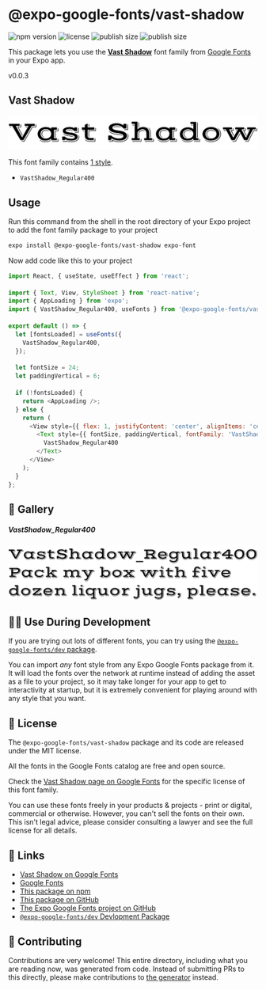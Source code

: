 # @expo-google-fonts/vast-shadow

![npm version](https://flat.badgen.net/npm/v/@expo-google-fonts/vast-shadow)
![license](https://flat.badgen.net/github/license/expo/google-fonts)
![publish size](https://flat.badgen.net/packagephobia/install/@expo-google-fonts/vast-shadow)
![publish size](https://flat.badgen.net/packagephobia/publish/@expo-google-fonts/vast-shadow)

This package lets you use the [**Vast Shadow**](https://fonts.google.com/specimen/Vast+Shadow) font family from [Google Fonts](https://fonts.google.com/) in your Expo app.

v0.0.3

## Vast Shadow

![Vast Shadow](./font-family.png)

This font family contains [1 style](#-gallery).

- `VastShadow_Regular400`

## Usage

Run this command from the shell in the root directory of your Expo project to add the font family package to your project
```sh
expo install @expo-google-fonts/vast-shadow expo-font
```

Now add code like this to your project
```js
import React, { useState, useEffect } from 'react';

import { Text, View, StyleSheet } from 'react-native';
import { AppLoading } from 'expo';
import { VastShadow_Regular400, useFonts } from '@expo-google-fonts/vast-shadow';

export default () => {
  let [fontsLoaded] = useFonts({
    VastShadow_Regular400,
  });

  let fontSize = 24;
  let paddingVertical = 6;

  if (!fontsLoaded) {
    return <AppLoading />;
  } else {
    return (
      <View style={{ flex: 1, justifyContent: 'center', alignItems: 'center' }}>
        <Text style={{ fontSize, paddingVertical, fontFamily: 'VastShadow_Regular400' }}>
          VastShadow_Regular400
        </Text>
      </View>
    );
  }
};

```

## 🔡 Gallery

##### VastShadow_Regular400
![VastShadow_Regular400](./c7455e059437040326c4daa3043261ce959c3f096f26dbe670dec65d1a611705.ttf.png)


## 👩‍💻 Use During Development

If you are trying out lots of different fonts, you can try using the [`@expo-google-fonts/dev` package](https://github.com/expo/google-fonts/tree/master/font-packages/dev#readme).

You can import *any* font style from any Expo Google Fonts package from it. It will load the fonts
over the network at runtime instead of adding the asset as a file to your project, so it may take longer
for your app to get to interactivity at startup, but it is extremely convenient
for playing around with any style that you want.

## 📖 License

The `@expo-google-fonts/vast-shadow` package and its code are released under the MIT license.

All the fonts in the Google Fonts catalog are free and open source.

Check the [Vast Shadow page on Google Fonts](https://fonts.google.com/specimen/Vast+Shadow) for the specific license of this font family.

You can use these fonts freely in your products & projects - print or digital, commercial or otherwise. However, you can't sell the fonts on their own. This isn't legal advice, please consider consulting a lawyer and see the full license for all details.

## 🔗 Links

- [Vast Shadow on Google Fonts](https://fonts.google.com/specimen/Vast+Shadow)
- [Google Fonts](https://fonts.google.com/)
- [This package on npm](https://www.npmjs.com/package/@expo-google-fonts/vast-shadow)
- [This package on GitHub](https://github.com/expo/google-fonts/tree/master/font-packages/vast-shadow)
- [The Expo Google Fonts project on GitHub](https://github.com/expo/google-fonts)
- [`@expo-google-fonts/dev` Devlopment Package](https://github.com/expo/google-fonts/tree/master/font-packages/dev)


## 🤝 Contributing

Contributions are very welcome! This entire directory, including what you are reading now, was generated from code. Instead of submitting PRs to this directly, please make contributions to [the generator](https://github.com/expo/google-fonts/tree/master/packages/generator) instead.
